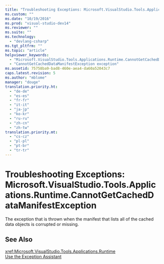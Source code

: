 ```yaml
---
title: "Troubleshooting Exceptions: Microsoft.VisualStudio.Tools.Applications.Runtime.CannotGetCachedDataManifestException | hehe"
ms.custom: ""
ms.date: "10/19/2016"
ms.prod: "visual-studio-dev14"
ms.reviewer: ""
ms.suite: ""
ms.technology: 
  - "devlang-csharp"
ms.tgt_pltfrm: ""
ms.topic: "article"
helpviewer_keywords: 
  - "Microsoft.VisualStudio.Tools.Applications.Runtime.CannotGetCachedDataManifestException exception"
  - "CannotGetCachedDataManifestException exception"
ms.assetid: 75758ba9-bad8-460e-aea4-da60a52043c7
caps.latest.revision: 5
ms.author: "mblome"
manager: "douge"
translation.priority.ht: 
  - "de-de"
  - "es-es"
  - "fr-fr"
  - "it-it"
  - "ja-jp"
  - "ko-kr"
  - "ru-ru"
  - "zh-cn"
  - "zh-tw"
translation.priority.mt: 
  - "cs-cz"
  - "pl-pl"
  - "pt-br"
  - "tr-tr"
---
```

# Troubleshooting Exceptions: Microsoft.VisualStudio.Tools.Applications.Runtime.CannotGetCachedDataManifestException
The exception that is thrown when the manifest that lists all of the cached data objects is corrupted or missing.  
  
## See Also  
 <xref:Microsoft.VisualStudio.Tools.Applications.Runtime>   
 [Use the Exception Assistant](../Topic/How%20to:%20Use%20the%20Exception%20Assistant.md)